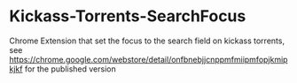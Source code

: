 Kickass-Torrents-SearchFocus
============================

Chrome Extension that set the focus to the search field on kickass torrents, see https://chrome.google.com/webstore/detail/onfbnebjjcnppmfmiipmfopjkmipkjkf for the published version
